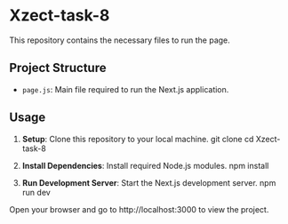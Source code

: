 # Xzect-task-8

This repository contains the necessary files to run the page.

## Project Structure

- `page.js`: Main file required to run the Next.js application.

## Usage

1. **Setup**: Clone this repository to your local machine.
   git clone <repository-url>
   cd Xzect-task-8

2. **Install Dependencies**: Install required Node.js modules.
    npm install

2. **Run Development Server**: Start the Next.js development server.
    npm run dev

Open your browser and go to http://localhost:3000 to view the project.



